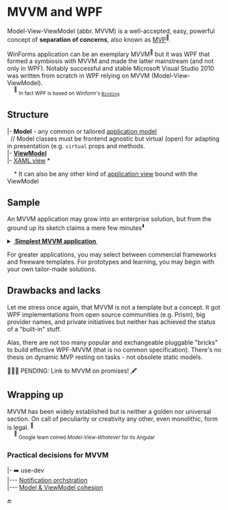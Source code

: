 # MVVM and WPF

Model-View-ViewModel (abbr. MVVM) is a well-accepted, easy, powerful concept of __separation of concerns__, also known as [MVP](https://martinfowler.com/eaaDev/uiArchs.html)<sup>🔗</sup>.

WinForms application can be an exemplary MVVM<sup>:wrench:</sup> but it was WPF that formed a symbiosis with MVVM and made the latter mainstream (and not only in WPF). Notably successful and stable Microsoft Visual Studio&nbsp;2010 was written from scratch in WPF relying on MVVM (Model-View-ViewModel).\
&nbsp;&nbsp;&nbsp;&nbsp;<sup>:wrench:</sup>&nbsp;<sub>In fact WPF is based on Winform's [`Binding`](https://learn.microsoft.com/en-us/dotnet/api/system.windows.forms.binding)</sub>

## Structure

|- __Model__  - any common or tailored [application model](../../../../../software/design/parts/README+/app-model.md)\
&nbsp;&nbsp;// Model classes must be frontend agnostic but virtual (open) for adapting in presentation (e.g. `virtual` props and methods.\
|- [__ViewModel__](README+/wpf_mvvm-viewmodel.md)\
|- [XAML view](../wpf-xaml_view.md) *

&nbsp;&nbsp;&nbsp;&nbsp;* It can also be any other kind of [application view](../../../../../software/design/parts/README+/app-view.md) bound with the ViewModel

## Sample

An MVVM application may grow into an enterprise solution, but from the ground up its sketch claims a mere few minutes<sup>:arrow_down:</sup>

<details>
<summary><b><ins>&nbsp;Simplest MVVM application&nbsp;</ins></b></summary>
&nbsp;

<picture><img alt="&emsp;Three fast steps to layout a WPF app" src="../../../../../_rsc/_img/recipes/wpf-app_sketch.jpg" ></picture>

<sup>:arrow_down:</sup>&nbsp;<sub>Project of Microsoft Visual Studio</sub>
</details>

For greater applications, you may select between commercial frameworks and freeware templates. For prototypes and learning, you may begin with your own tailor-made solutions.

## Drawbacks and lacks

Let me stress once again, that MVVM is not a template but a concept. It got WPF implementations from open source communities (e.g. Prism), big provider names, and private initiatives but neither has achieved the status of a "built-in" stuff.

Alas, there are not too many popular and exchangeable pluggable "bricks" to build effective WPF-MVVM (that is no common specification). There's no thesis on dynamic MVP resting on tasks - not obsolete static models.

🚧🚧🚧 PENDING: Link to MVVM on promises! 🖋️

## Wrapping up

MVVM has been widely established but is neither a golden nor universal section. On call of peculiarity or creativity any other, even monolithic, form is legal.&nbsp;<sup>:triangular_ruler:</sup>\
&nbsp;&nbsp;&nbsp;&nbsp;<sup>:triangular_ruler:</sup><sub>&nbsp;Google team coined *Model-View-Whatever* for its Angular</sub>

### Practical decisions for MVVM

|- ➡️ use-dev\
|--- [Notification orchstration](https://github.com/Kyriosity/use-dev/blob/main/README+/decisions/README+/mvvm/mvvm-notification_orchestration.md)\
|--- [Model & ViewModel cohesion](https://github.com/Kyriosity/use-dev/blob/main/README%2B/decisions/README%2B/mvvm/mvvm-vmodel_cohesion.md)

🔚
